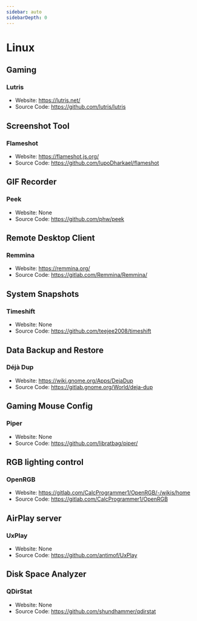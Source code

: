 ```yaml
---
sidebar: auto
sidebarDepth: 0
---
```


# Linux

## Gaming
### Lutris
- Website: <https://lutris.net/>
- Source Code: <https://github.com/lutris/lutris>

## Screenshot Tool
### Flameshot
- Website: <https://flameshot.js.org/>
- Source Code: <https://github.com/lupoDharkael/flameshot>

## GIF Recorder
### Peek
- Website: None
- Source Code: <https://github.com/phw/peek>

## Remote Desktop Client
### Remmina
- Website: <https://remmina.org/>
- Source Code: <https://gitlab.com/Remmina/Remmina/>

## System Snapshots
### Timeshift
- Website: None
- Source Code: <https://github.com/teejee2008/timeshift>

## Data Backup and Restore
### Déjà Dup
- Website: <https://wiki.gnome.org/Apps/DejaDup>
- Source Code: <https://gitlab.gnome.org/World/deja-dup>

## Gaming Mouse Config
### Piper
- Website: None
- Source Code: <https://github.com/libratbag/piper/>

## RGB lighting control
### OpenRGB
- Website: <https://gitlab.com/CalcProgrammer1/OpenRGB/-/wikis/home>
- Source Code: <https://gitlab.com/CalcProgrammer1/OpenRGB>

## AirPlay server
### UxPlay
- Website: None
- Source Code: <https://github.com/antimof/UxPlay>

## Disk Space Analyzer
### QDirStat
- Website: None
- Source Code: <https://github.com/shundhammer/qdirstat>
